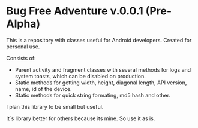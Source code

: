 Bug Free Adventure v.0.0.1 (Pre-Alpha)
=================
This is a repository with classes useful for Android developers. Created for personal use.

Consists of:
 - Parent activity and fragment classes with several methods for logs and system toasts, which can be disabled on production.
 - Static methods for getting width, height, diagonal length, API version, name, id of the device.
 - Static methods for quick string formating, md5 hash and other.

I plan this library to be small but useful.

It`s library better for others because its mine. So use it as is.
